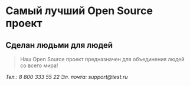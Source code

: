 # Самый лучший Open Source проект

## Сделан людьми для людей

> Наш Open Source проект предназначен для объединения людей со всего мира!

_Тел.: 8 800 333 55 22_
_Эл. почта: support@test.ru_
